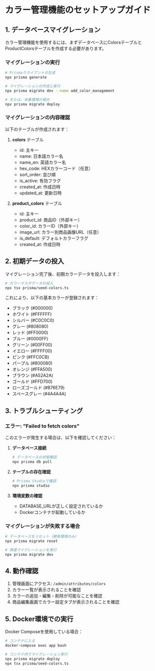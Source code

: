 # カラー管理機能のセットアップガイド

## 1. データベースマイグレーション

カラー管理機能を使用するには、まずデータベースにColorsテーブルとProductColorsテーブルを作成する必要があります。

### マイグレーションの実行

```bash
# Prismaクライアントの生成
npx prisma generate

# マイグレーションの作成と実行
npx prisma migrate dev --name add_color_management

# または、本番環境の場合
npx prisma migrate deploy
```

### マイグレーションの内容確認

以下のテーブルが作成されます：

1. **colors** テーブル
   - id: 主キー
   - name: 日本語カラー名
   - name_en: 英語カラー名
   - hex_code: HEXカラーコード（任意）
   - sort_order: 並び順
   - is_active: 有効フラグ
   - created_at: 作成日時
   - updated_at: 更新日時

2. **product_colors** テーブル
   - id: 主キー
   - product_id: 商品ID（外部キー）
   - color_id: カラーID（外部キー）
   - image_url: カラー別商品画像URL（任意）
   - is_default: デフォルトカラーフラグ
   - created_at: 作成日時

## 2. 初期データの投入

マイグレーション完了後、初期カラーデータを投入します：

```bash
# カラーマスタデータの投入
npx tsx prisma/seed-colors.ts
```

これにより、以下の基本カラーが登録されます：
- ブラック (#000000)
- ホワイト (#FFFFFF)
- シルバー (#C0C0C0)
- グレー (#808080)
- レッド (#FF0000)
- ブルー (#0000FF)
- グリーン (#00FF00)
- イエロー (#FFFF00)
- ピンク (#FFC0CB)
- パープル (#800080)
- オレンジ (#FFA500)
- ブラウン (#A52A2A)
- ゴールド (#FFD700)
- ローズゴールド (#B76E79)
- スペースグレー (#4A4A4A)

## 3. トラブルシューティング

### エラー: "Failed to fetch colors"

このエラーが発生する場合は、以下を確認してください：

1. **データベース接続**
   ```bash
   # データベースの状態確認
   npx prisma db pull
   ```

2. **テーブルの存在確認**
   ```bash
   # Prisma Studioで確認
   npx prisma studio
   ```

3. **環境変数の確認**
   - DATABASE_URLが正しく設定されているか
   - Dockerコンテナが起動しているか

### マイグレーションが失敗する場合

```bash
# データベースをリセット（開発環境のみ）
npx prisma migrate reset

# 再度マイグレーションを実行
npx prisma migrate dev
```

## 4. 動作確認

1. 管理画面にアクセス: `/admin/attributes/colors`
2. カラー一覧が表示されることを確認
3. カラーの追加・編集・削除が可能なことを確認
4. 商品編集画面でカラー設定タブが表示されることを確認

## 5. Docker環境での実行

Docker Composeを使用している場合：

```bash
# コンテナに入る
docker-compose exec app bash

# コンテナ内でマイグレーション実行
npx prisma migrate deploy
npx tsx prisma/seed-colors.ts
```
